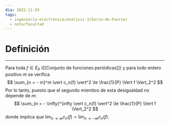 ```yaml
---
dia: 2022-11-29
tags:
  - ingeniería-electrónica/analisis-3/Serie-de-Fourier
  - nota/facultad
---
```

# Definición
---
Para toda $f \in E_P$ ([[Conjunto de funciones periódicas]]) y para todo entero positivo $m$ se verifica $$ \sum_{n = - m}^m \vert c_n(f) \vert^2 \le \frac{1}{P} \Vert f \Vert_2^2 $$
Por lo tanto, puesto que el segundo miembro de esta desigualdad no depende de $m$: $$  \sum_{n = - \infty}^\infty \vert c_n(f) \vert^2 \le \frac{1}{P} \Vert f \Vert_2^2  $$ donde implica que $\lim_{n \to \infty} c_n(f) = \lim_{n \to -\infty} c_n(f)$.